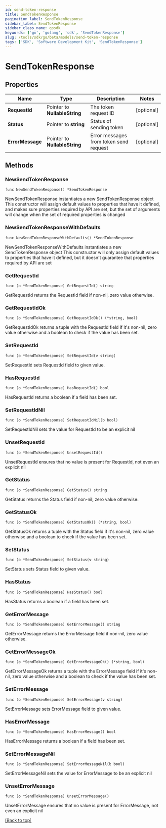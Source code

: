 ```yaml
---
id: send-token-response
title: SendTokenResponse
pagination_label: SendTokenResponse
sidebar_label: SendTokenResponse
sidebar_class_name: gosdk
keywords: ['go', 'golang', 'sdk', 'SendTokenResponse'] 
slug: /tools/sdk/go/beta/models/send-token-response
tags: ['SDK', 'Software Development Kit', 'SendTokenResponse']
---
```


# SendTokenResponse

## Properties

Name | Type | Description | Notes
------------ | ------------- | ------------- | -------------
**RequestId** | Pointer to **NullableString** | The token request ID | [optional] 
**Status** | Pointer to **string** | Status of sending token | [optional] 
**ErrorMessage** | Pointer to **NullableString** | Error messages from token send request | [optional] 

## Methods

### NewSendTokenResponse

`func NewSendTokenResponse() *SendTokenResponse`

NewSendTokenResponse instantiates a new SendTokenResponse object
This constructor will assign default values to properties that have it defined,
and makes sure properties required by API are set, but the set of arguments
will change when the set of required properties is changed

### NewSendTokenResponseWithDefaults

`func NewSendTokenResponseWithDefaults() *SendTokenResponse`

NewSendTokenResponseWithDefaults instantiates a new SendTokenResponse object
This constructor will only assign default values to properties that have it defined,
but it doesn't guarantee that properties required by API are set

### GetRequestId

`func (o *SendTokenResponse) GetRequestId() string`

GetRequestId returns the RequestId field if non-nil, zero value otherwise.

### GetRequestIdOk

`func (o *SendTokenResponse) GetRequestIdOk() (*string, bool)`

GetRequestIdOk returns a tuple with the RequestId field if it's non-nil, zero value otherwise
and a boolean to check if the value has been set.

### SetRequestId

`func (o *SendTokenResponse) SetRequestId(v string)`

SetRequestId sets RequestId field to given value.

### HasRequestId

`func (o *SendTokenResponse) HasRequestId() bool`

HasRequestId returns a boolean if a field has been set.

### SetRequestIdNil

`func (o *SendTokenResponse) SetRequestIdNil(b bool)`

 SetRequestIdNil sets the value for RequestId to be an explicit nil

### UnsetRequestId
`func (o *SendTokenResponse) UnsetRequestId()`

UnsetRequestId ensures that no value is present for RequestId, not even an explicit nil
### GetStatus

`func (o *SendTokenResponse) GetStatus() string`

GetStatus returns the Status field if non-nil, zero value otherwise.

### GetStatusOk

`func (o *SendTokenResponse) GetStatusOk() (*string, bool)`

GetStatusOk returns a tuple with the Status field if it's non-nil, zero value otherwise
and a boolean to check if the value has been set.

### SetStatus

`func (o *SendTokenResponse) SetStatus(v string)`

SetStatus sets Status field to given value.

### HasStatus

`func (o *SendTokenResponse) HasStatus() bool`

HasStatus returns a boolean if a field has been set.

### GetErrorMessage

`func (o *SendTokenResponse) GetErrorMessage() string`

GetErrorMessage returns the ErrorMessage field if non-nil, zero value otherwise.

### GetErrorMessageOk

`func (o *SendTokenResponse) GetErrorMessageOk() (*string, bool)`

GetErrorMessageOk returns a tuple with the ErrorMessage field if it's non-nil, zero value otherwise
and a boolean to check if the value has been set.

### SetErrorMessage

`func (o *SendTokenResponse) SetErrorMessage(v string)`

SetErrorMessage sets ErrorMessage field to given value.

### HasErrorMessage

`func (o *SendTokenResponse) HasErrorMessage() bool`

HasErrorMessage returns a boolean if a field has been set.

### SetErrorMessageNil

`func (o *SendTokenResponse) SetErrorMessageNil(b bool)`

 SetErrorMessageNil sets the value for ErrorMessage to be an explicit nil

### UnsetErrorMessage
`func (o *SendTokenResponse) UnsetErrorMessage()`

UnsetErrorMessage ensures that no value is present for ErrorMessage, not even an explicit nil

[[Back to top]](#) 



